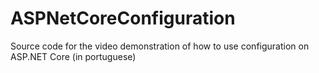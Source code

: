 # ASPNetCoreConfiguration
Source code for the video demonstration of how to use configuration on ASP.NET Core (in portuguese)
